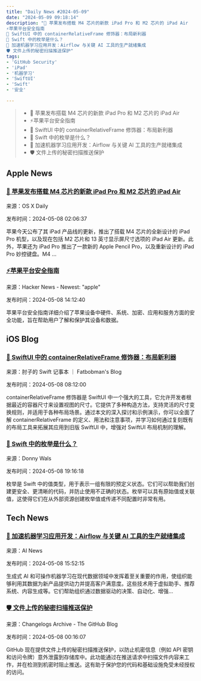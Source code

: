 ```yaml
---
title: "Daily News #2024-05-09"
date: "2024-05-09 09:18:14"
description: "🌟 苹果发布搭载 M4 芯片的新款 iPad Pro 和 M2 芯片的 iPad Air
⚡️苹果平台安全指南
🌟 SwiftUI 中的 containerRelativeFrame 修饰器：布局新利器
🤔 Swift 中的枚举是什么？
🌟 加速机器学习应用开发：Airflow 与关键 AI 工具的生产就绪集成
🛡️ 文件上传的秘密扫描推送保护"
tags: 
- 'GitHub Security'
- 'iPad'
- '机器学习'
- 'SwiftUI'
- 'Swift'
- '安全'

---
```


> - 🌟 苹果发布搭载 M4 芯片的新款 iPad Pro 和 M2 芯片的 iPad Air
> - ⚡️苹果平台安全指南
> - 🌟 SwiftUI 中的 containerRelativeFrame 修饰器：布局新利器
> - 🤔 Swift 中的枚举是什么？
> - 🌟 加速机器学习应用开发：Airflow 与关键 AI 工具的生产就绪集成
> - 🛡️ 文件上传的秘密扫描推送保护

## Apple News

### [🌟 苹果发布搭载 M4 芯片的新款 iPad Pro 和 M2 芯片的 iPad Air](https://osxdaily.com/2024/05/07/new-m4-ipad-pro-m2-ipad-air-apple-pencil-pro-magic-keyboard-released-by-apple/)

来源：OS X Daily

发布时间：2024-05-08 02:06:37

苹果今天公布了其 iPad 产品线的更新，推出了搭载 M4 芯片的全新设计的 iPad Pro 机型，以及现在包括 M2 芯片和 13 英寸显示屏尺寸选项的 iPad Air 更新。此外，苹果还为 iPad Pro 推出了一款新的 Apple Pencil Pro，以及重新设计的 iPad Pro 妙控键盘。M4 ...

### [⚡️苹果平台安全指南](https://support.apple.com/en-ca/guide/security/welcome/web)

来源：Hacker News - Newest: "apple"

发布时间：2024-05-08 14:12:40

苹果平台安全指南详细介绍了苹果设备中硬件、系统、加密、应用和服务方面的安全功能，旨在帮助用户了解和保护其设备和数据。

## iOS Blog

### [🌟 SwiftUI 中的 containerRelativeFrame 修饰器：布局新利器](https://fatbobman.com/zh/posts/mastering-the-containerrelativeframe-modifier-in-swiftui/)

来源：肘子的 Swift 记事本 ｜ Fatbobman's Blog

发布时间：2024-05-08 08:12:00

containerRelativeFrame 修饰器是 SwiftUI 中一个强大的工具，它允许开发者根据最近的容器尺寸来设置视图的尺寸。它提供了多种构造方法，支持灵活的尺寸变换规则，并适用于各种布局场景。通过本文的深入探讨和示例演示，你可以全面了解 containerRelativeFrame 的定义、用法和注意事项，并学习如何通过复刻既有的布局工具来拓展其应用到旧版 SwiftUI 中，增强对 SwiftUI 布局机制的理解。

### [🤔 Swift 中的枚举是什么？](https://www.donnywals.com/what-are-enums-in-swift/)

来源：Donny Wals

发布时间：2024-05-08 19:16:18

枚举是 Swift 中的值类型，用于表示一组有限的预定义状态。它们可以帮助我们创建更安全、更清晰的代码，并防止使用不正确的状态。枚举可以具有原始值或关联值，这使得它们在从外部资源创建枚举值或传递不同配置时非常有用。

## Tech News

### [🌟 加速机器学习应用开发：Airflow 与关键 AI 工具的生产就绪集成](https://www.artificialintelligence-news.com/2024/05/08/accelerating-ml-application-development-production-ready-airflow-integrations-with-critical-ai-tools/)

来源：AI News

发布时间：2024-05-08 15:52:15

生成式 AI 和可操作机器学习在现代数据领域中发挥着至关重要的作用，使组织能够利用其数据为新产品提供动力并提高客户满意度。这些技术用于虚拟助手、推荐系统、内容生成等。它们帮助组织通过数据驱动的决策、自动化、增强...

### [🛡️ 文件上传的秘密扫描推送保护](https://github.blog/changelog/2024-05-07-secret-scanning-push-protection-for-file-uploads)

来源：Changelogs Archive - The GitHub Blog

发布时间：2024-05-08 00:16:07

GitHub 现在提供文件上传的秘密扫描推送保护，以防止机密信息（例如 API 密钥和访问令牌）意外泄露到存储库中。此功能通过在推送请求中扫描文件内容来工作，并在检测到机密时阻止推送。这有助于保护您的代码和基础设施免受未经授权的访问。
